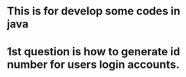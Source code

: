 # This is for develop some codes in java
# 1st question is how to generate id number for users login accounts.

